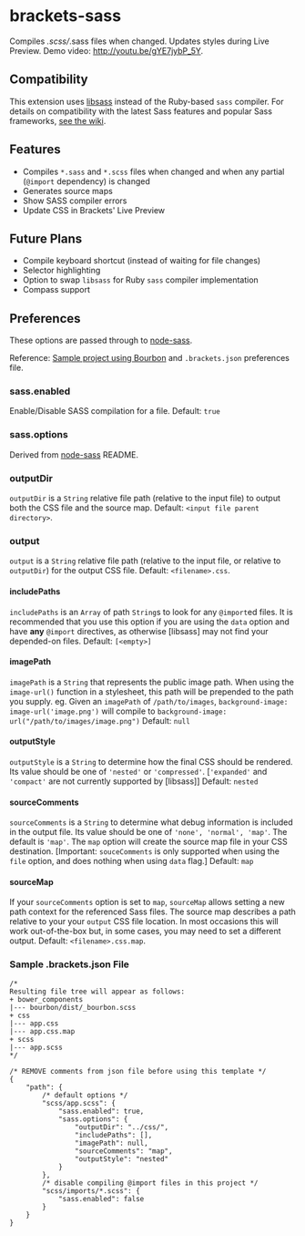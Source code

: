 brackets-sass
===========================

Compiles *.scss/*.sass files when changed. Updates styles during Live Preview. Demo video: http://youtu.be/gYE7jybP_5Y.

## Compatibility

This extension uses [libsass](http://github.com/sass/libsass) instead of the Ruby-based `sass` compiler. For details on compatibility with the latest Sass features and popular Sass frameworks, [see the wiki](http://github.com/jasonsanjose/brackets-sass/wiki#compatibility).

## Features

* Compiles `*.sass` and `*.scss` files when changed and when any partial (`@import` dependency) is changed
* Generates source maps
* Show SASS compiler errors
* Update CSS in Brackets' Live Preview 

## Future Plans

* Compile keyboard shortcut (instead of waiting for file changes)
* Selector highlighting
* Option to swap `libsass` for Ruby `sass` compiler implementation
* Compass support

## Preferences

These options are passed through to [node-sass](https://github.com/andrew/node-sass).

Reference: [Sample project using Bourbon](https://github.com/jasonsanjose/bourbon-example) and `.brackets.json` preferences file.

### sass.enabled
Enable/Disable SASS compilation for a file. Default: `true`

### sass.options
Derived from [node-sass](https://github.com/andrew/node-sass) README.

### outputDir
`outputDir` is a `String` relative file path (relative to the input file) to output both the CSS file and the source map.
Default: `<input file parent directory>`.

### output
`output` is a `String` relative file path (relative to the input file, or relative to `outputDir`) for the output CSS file.
Default: `<filename>.css`.

#### includePaths
`includePaths` is an `Array` of path `String`s to look for any `@import`ed files. It is recommended that you use this option if you are using the `data` option and have **any** `@import` directives, as otherwise [libsass] may not find your depended-on files.
Default: `[<empty>]`

#### imagePath
`imagePath` is a `String` that represents the public image path. When using the `image-url()` function in a stylesheet, this path will be prepended to the path you supply. eg. Given an `imagePath` of `/path/to/images`, `background-image: image-url('image.png')` will compile to `background-image: url("/path/to/images/image.png")`
Default: `null`

#### outputStyle
`outputStyle` is a `String` to determine how the final CSS should be rendered. Its value should be one of `'nested'` or `'compressed'`.
[`'expanded'` and `'compact'` are not currently supported by [libsass]]
Default: `nested`

#### sourceComments
`sourceComments` is a `String` to determine what debug information is included in the output file. Its value should be one of `'none', 'normal', 'map'`. The default is `'map'`.
The `map` option will create the source map file in your CSS destination.
[Important: `souceComments` is only supported when using the `file` option, and does nothing when using `data` flag.]
Default: `map`

#### sourceMap
If your `sourceComments` option is set to `map`, `sourceMap` allows setting a new path context for the referenced Sass files.
The source map describes a path relative to your your `output` CSS file location. In most occasions this will work out-of-the-box but, in some cases, you may need to set a different output.
Default: `<filename>.css.map`.

### Sample .brackets.json File

```
/*
Resulting file tree will appear as follows:
+ bower_components
|--- bourbon/dist/_bourbon.scss
+ css
|--- app.css
|--- app.css.map
+ scss
|--- app.scss
*/

/* REMOVE comments from json file before using this template */
{
    "path": {
        /* default options */
        "scss/app.scss": {
            "sass.enabled": true,
            "sass.options": {
                "outputDir": "../css/",
                "includePaths": [],
                "imagePath": null,
                "sourceComments": "map",
                "outputStyle": "nested"
            }
        },
        /* disable compiling @import files in this project */
        "scss/imports/*.scss": {
            "sass.enabled": false
        }
    }
}
```
